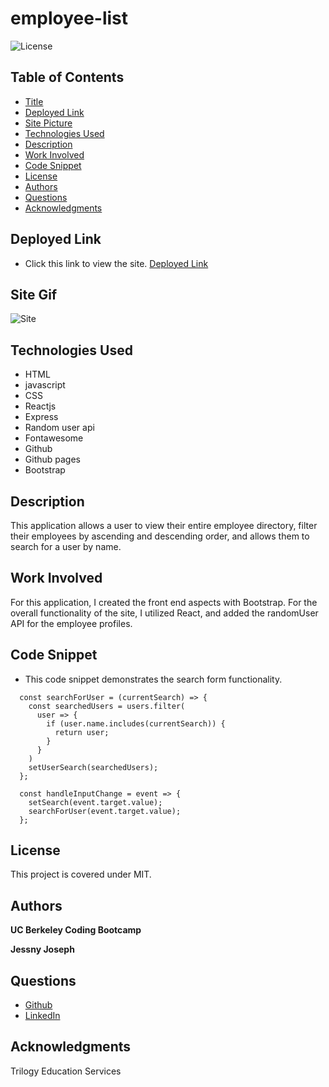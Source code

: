 # employee-list

![License](https://img.shields.io/badge/license-MIT-181717?style=for-the-badge) 

## Table of Contents
* [Title](#title)
* [Deployed Link](#deployed-link)
* [Site Picture](#site-gif)
* [Technologies Used](#technologies-used)
* [Description](#description)
* [Work Involved](#work-involved)
* [Code Snippet](#code-snippet)
* [License](#license)
* [Authors](#authors)
* [Questions](#questions)
* [Acknowledgments](#acknowledgments)

## Deployed Link
* Click this link to view the site.
[Deployed Link](https://jessnyj.github.io/employee-list/)

## Site Gif
![Site](./public/images/employee-list.gif)

## Technologies Used
* HTML
* javascript
* CSS
* Reactjs
* Express
* Random user api
* Fontawesome
* Github
* Github pages
* Bootstrap

## Description
This application allows a user to view their entire employee directory, filter their employees by ascending and descending order, and allows them to search for a user by name.

## Work Involved
For this application, I created the front end aspects with Bootstrap. For the overall functionality of the site, I utilized React, and added the randomUser API for the employee profiles.

## Code Snippet
* This code snippet demonstrates the search form functionality.
```
  const searchForUser = (currentSearch) => {
    const searchedUsers = users.filter(
      user => {
        if (user.name.includes(currentSearch)) {
          return user;
        }
      }
    )
    setUserSearch(searchedUsers);
  };

  const handleInputChange = event => {
    setSearch(event.target.value);
    searchForUser(event.target.value);
  };
```

## License
This project is covered under MIT.

## Authors
**UC Berkeley Coding Bootcamp**

**Jessny Joseph** 

## Questions 
* [Github](https://github.com/jessnyj)
* [LinkedIn](https://www.linkedin.com/in/jessny-joseph-361515201)

## Acknowledgments
Trilogy Education Services

